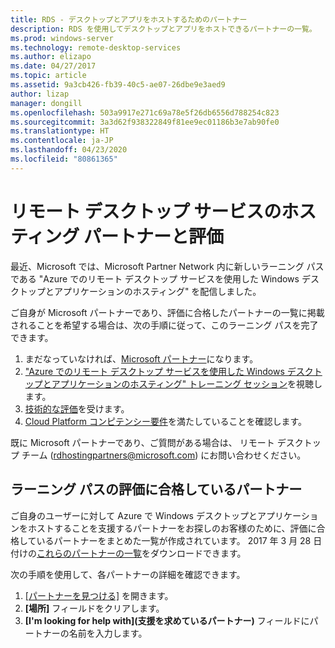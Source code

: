 ```yaml
---
title: RDS - デスクトップとアプリをホストするためのパートナー
description: RDS を使用してデスクトップとアプリをホストできるパートナーの一覧。
ms.prod: windows-server
ms.technology: remote-desktop-services
ms.author: elizapo
ms.date: 04/27/2017
ms.topic: article
ms.assetid: 9a3cb426-fb39-40c5-ae07-26dbe9e3aed9
author: lizap
manager: dongill
ms.openlocfilehash: 503a9917e271c69a78e5f26db6556d788254c823
ms.sourcegitcommit: 3a3d62f938322849f81ee9ec01186b3e7ab90fe0
ms.translationtype: HT
ms.contentlocale: ja-JP
ms.lasthandoff: 04/23/2020
ms.locfileid: "80861365"
---
```

# <a name="remote-desktop-services-hosting-partners-and-assessment"></a>リモート デスクトップ サービスのホスティング パートナーと評価

最近、Microsoft では、Microsoft Partner Network 内に新しいラーニング パスである "Azure でのリモート デスクトップ サービスを使用した Windows デスクトップとアプリケーションのホスティング" を配信しました。

ご自身が Microsoft パートナーであり、評価に合格したパートナーの一覧に掲載されることを希望する場合は、次の手順に従って、このラーニング パスを完了できます。

1. まだなっていなければ、[Microsoft パートナー](https://partner.microsoft.com/)になります。
2. ["Azure でのリモート デスクトップ サービスを使用した Windows デスクトップとアプリケーションのホスティング" トレーニング セッション](https://mspartnerlp.partner.microsoft.com/LearningPath/LearningPath/DLPaths?trackId=2915&rowId=3603)を視聴します。
3. [技術的な評価](https://mspartnerlp.partner.microsoft.com/LearningPath/LearningPath/DLPaths?trackId=1660&rowId=2220&trackPathId=9871)を受けます。
4. [Cloud Platform コンピテンシー要件](https://partner.microsoft.com/membership/cloud-platform-competency)を満たしていることを確認します。

既に Microsoft パートナーであり、ご質問がある場合は、 リモート デスクトップ チーム (<rdhostingpartners@microsoft.com>) にお問い合わせください。  


## <a name="partners-who-have-passed-the-learning-path-assessment"></a>ラーニング パスの評価に合格しているパートナー 

ご自身のユーザーに対して Azure で Windows デスクトップとアプリケーションをホストすることを支援するパートナーをお探しのお客様のために、評価に合格しているパートナーをまとめた一覧が作成されています。 2017 年 3 月 28 日付けの[これらのパートナーの一覧](rds-hosting-partners.md)をダウンロードできます。

次の手順を使用して、各パートナーの詳細を確認できます。

1. [[パートナーを見つける]](https://partnercenter.microsoft.com/pcv/search) を開きます。
2. **[場所]** フィールドをクリアします。
3. **[I'm looking for help with]\(支援を求めているパートナー\)** フィールドにパートナーの名前を入力します。
